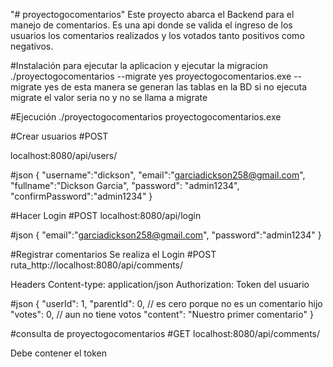 "# proyectogocomentarios"
Este proyecto abarca el Backend para el manejo de comentarios. Es una api  donde se valida el ingreso de  los usuarios los comentarios realizados y los votados tanto positivos como negativos.

#Instalación
para ejecutar la aplicacion y ejecutar la migracion
./proyectogocomentarios --migrate yes
proyectogocomentarios.exe --migrate yes
de esta manera se generan las tablas en la BD
si no ejecuta migrate el valor seria no y no se llama a migrate

#Ejecución
./proyectogocomentarios
proyectogocomentarios.exe


#Crear usuarios
#POST

localhost:8080/api/users/

#json
{
"username":"dickson",
"email":"garciadickson258@gmail.com",
"fullname":"Dickson Garcia",
"password": "admin1234",
"confirmPassword":"admin1234"
}

#Hacer Login
#POST
localhost:8080/api/login

#json
{
"email":"garciadickson258@gmail.com",
"password":"admin1234"
}

#Registrar comentarios
Se realiza el Login
#POST
ruta_http://localhost:8080/api/comments/

Headers
Content-type: application/json
Authorization: Token del usuario

#json
{
	"userId": 1,
	"parentId": 0, // es cero porque no es un comentario hijo
	"votes": 0,  // aun no tiene votos
	"content": "Nuestro primer comentario"
}

#consulta de proyectogocomentarios
#GET
localhost:8080/api/comments/

Debe contener el token 
